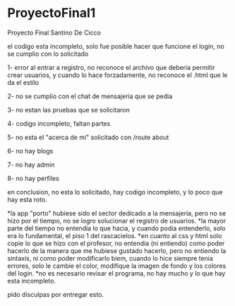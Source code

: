 # ProyectoFinal1
Proyecto Final Santino De Cicco

el codigo esta incompleto, solo fue posible hacer que funcione el login, no se cumplio con lo solicitado

1- error al entrar a registro, no reconoce el archivo que deberia permitir crear usuarios, y cuando lo hace forzadamente, no reconoce el .html que le da el estilo

2- no se cumplio con el chat de mensajeria que se pedia

3- no estan las pruebas que se solicitaron

4- codigo incompleto, faltan partes 

5- no esta el "acerca de mi" solicitado con /route about

6- no hay blogs

7- no hay admin

8- no hay perfiles

en conclusion, no esta lo solicitado, hay codigo incompleto, y lo poco que hay esta roto.

*la app "porto" hubiese sido el sector dedicado a la mensajeria, pero no se hizo por el tiempo, no se logro solucionar el registro de usuarios.
*la mayor parte del tiempo no entendia lo que hacia, y cuando podia entenderlo, solo era lo fundamental, el piso 1 del rascacielos.
*en cuanto al css y html solo copie lo que se hizo con el profesor, no entendia (ni entiendo) como poder hacerlo de la manera que me hubiese gustado hacerlo, pero no entiendo la sintaxis, ni como poder modificarlo biem, cuando lo hice siempre tenia errores, solo le cambie el color, modifique la imagen de fondo y los colores del login.
*no es necesario revisar el programa, no hay mucho y lo que hay esta incompleto.

pido disculpas por entregar esto.
